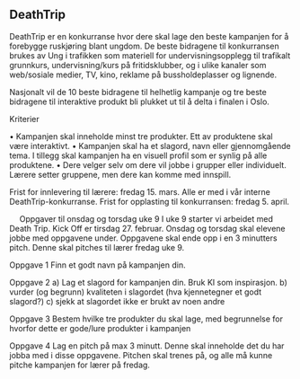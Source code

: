 ## DeathTrip 				 


DeathTrip er en konkurranse hvor dere skal lage den beste kampanjen for å forebygge ruskjøring blant ungdom. 
De beste bidragene til konkurransen brukes av Ung i trafikken som materiell for undervisningsopplegg til trafikalt grunnkurs, undervisning/kurs på fritidsklubber, og i ulike kanaler som web/sosiale medier, TV, kino, reklame på bussholdeplasser og lignende.

Nasjonalt vil de 10 beste bidragene til helhetlig kampanje og tre beste bidragene til interaktive produkt bli plukket ut til å delta i finalen i Oslo.

Kriterier

•	Kampanjen skal inneholde minst tre produkter. Ett av produktene skal være interaktivt.
•	Kampanjen skal ha et slagord, navn eller gjennomgående tema. I tillegg skal kampanjen ha en visuell profil som er synlig på alle produktene. 
•	Dere velger selv om dere vil jobbe i grupper eller individuelt. Lærere setter gruppene, men dere kan komme med innspill. 

Frist for innlevering til lærere: fredag 15. mars. Alle er med i vår interne DeathTrip-konkurranse. 
Frist for opplasting til konkurransen: fredag 5. april.

 
Oppgaver til onsdag og torsdag uke 9
I uke 9 starter vi arbeidet med Death Trip. Kick Off er tirsdag 27. februar. Onsdag og torsdag skal elevene jobbe med oppgavene under. Oppgavene skal ende opp i en 3 minutters pitch. Denne skal pitches til lærer fredag uke 9.

Oppgave 1 
Finn et godt navn på kampanjen din.

Oppgave 2
a)	Lag et slagord for kampanjen din. Bruk KI som inspirasjon.
b)	vurder (og begrunn) kvaliteten i slagordet (hva kjennetegner et godt slagord?)
c)	sjekk at slagordet ikke er brukt av noen andre

Oppgave 3
Bestem hvilke tre produkter du skal lage, med begrunnelse for hvorfor dette er gode/lure produkter i kampanjen

Oppgave 4
Lag en pitch på max 3 minutt. Denne skal inneholde det du har jobba med i disse oppgavene. Pitchen skal trenes på, og alle må kunne pitche kampanjen for lærer på fredag.  



